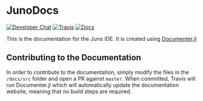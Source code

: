 # JunoDocs

[![Developer Chat](https://badges.gitter.im/Join%20Chat.svg)](https://gitter.im/JunoLab/Juno)
[![Travis](https://travis-ci.org/JunoLab/JunoDocs.jl.svg?branch=master)](https://travis-ci.org/JunoLab/JunoDocs.jl)
[![Docs](https://img.shields.io/badge/docs-latest-blue.svg)](https://JunoLab.github.io/JunoDocs.jl/latest)

This is the documentation for the Juno IDE. It is created using [Documenter.jl](https://github.com/JuliaDocs/Documenter.jl)

## Contributing to the Documentation

In order to contribute to the documentation, simply modify the files in the `/docs/src`
folder and open a PR against `master`. When committed, Travis will run Documenter.jl 
which will automatically update the documentation website, meaning that no build steps are required.
